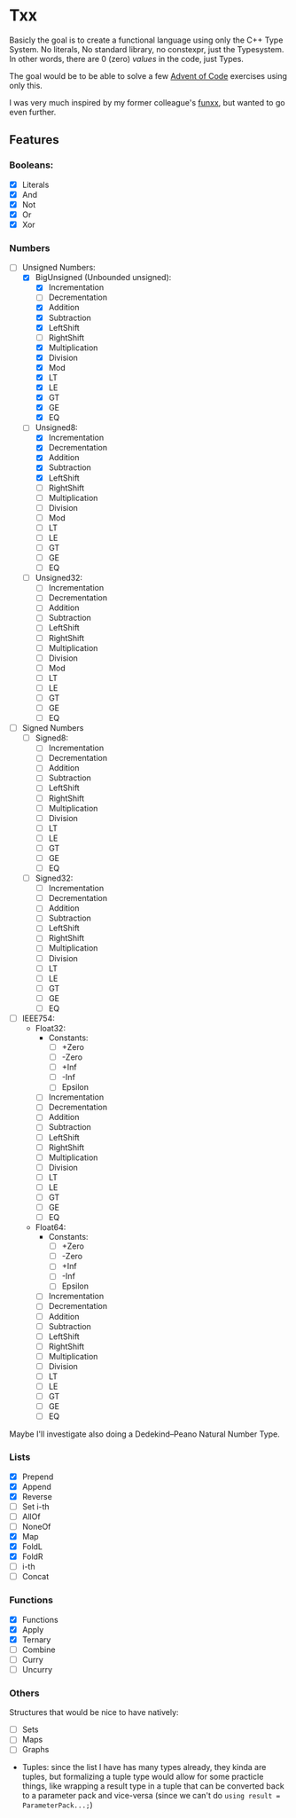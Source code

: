 Txx
===

Basicly the goal is to create a functional language using only the C++ Type
System. No literals, No standard library, no constexpr, just the Typesystem.
In other words, there are 0 (zero) *values* in the code, just Types.

The goal would be to be able to solve a few [Advent of
Code](https://adventofcode.com/) exercises using only this.

I was very much inspired by my former colleague's
[funxx](https://github.com/VokunGahrotLaas/funxx), but wanted to go even
further.

Features
--------

### Booleans:

- [x] Literals
- [x] And
- [x] Not
- [x] Or
- [x] Xor

### Numbers

- [ ] Unsigned Numbers:
  - [x] BigUnsigned (Unbounded unsigned):
    - [x] Incrementation
    - [ ] Decrementation
    - [x] Addition
    - [x] Subtraction
    - [x] LeftShift
    - [ ] RightShift
    - [x] Multiplication
    - [x] Division
    - [x] Mod
    - [x] LT
    - [x] LE
    - [x] GT
    - [x] GE
    - [x] EQ
  - [ ] Unsigned8:
    - [x] Incrementation
    - [x] Decrementation
    - [x] Addition
    - [x] Subtraction
    - [x] LeftShift
    - [ ] RightShift
    - [ ] Multiplication
    - [ ] Division
    - [ ] Mod
    - [ ] LT
    - [ ] LE
    - [ ] GT
    - [ ] GE
    - [ ] EQ
  - [ ] Unsigned32:
    - [ ] Incrementation
    - [ ] Decrementation
    - [ ] Addition
    - [ ] Subtraction
    - [ ] LeftShift
    - [ ] RightShift
    - [ ] Multiplication
    - [ ] Division
    - [ ] Mod
    - [ ] LT
    - [ ] LE
    - [ ] GT
    - [ ] GE
    - [ ] EQ
- [ ] Signed Numbers
  - [ ] Signed8:
    - [ ] Incrementation
    - [ ] Decrementation
    - [ ] Addition
    - [ ] Subtraction
    - [ ] LeftShift
    - [ ] RightShift
    - [ ] Multiplication
    - [ ] Division
    - [ ] LT
    - [ ] LE
    - [ ] GT
    - [ ] GE
    - [ ] EQ
  - [ ] Signed32:
    - [ ] Incrementation
    - [ ] Decrementation
    - [ ] Addition
    - [ ] Subtraction
    - [ ] LeftShift
    - [ ] RightShift
    - [ ] Multiplication
    - [ ] Division
    - [ ] LT
    - [ ] LE
    - [ ] GT
    - [ ] GE
    - [ ] EQ
- [ ] IEEE754:
  - Float32:
    - Constants:
      - [ ] +Zero
      - [ ] -Zero
      - [ ] +Inf
      - [ ] -Inf
      - [ ] Epsilon
    - [ ] Incrementation
    - [ ] Decrementation
    - [ ] Addition
    - [ ] Subtraction
    - [ ] LeftShift
    - [ ] RightShift
    - [ ] Multiplication
    - [ ] Division
    - [ ] LT
    - [ ] LE
    - [ ] GT
    - [ ] GE
    - [ ] EQ
  - Float64:
    - Constants:
      - [ ] +Zero
      - [ ] -Zero
      - [ ] +Inf
      - [ ] -Inf
      - [ ] Epsilon
    - [ ] Incrementation
    - [ ] Decrementation
    - [ ] Addition
    - [ ] Subtraction
    - [ ] LeftShift
    - [ ] RightShift
    - [ ] Multiplication
    - [ ] Division
    - [ ] LT
    - [ ] LE
    - [ ] GT
    - [ ] GE
    - [ ] EQ

Maybe I'll investigate also doing a Dedekind–Peano Natural Number Type.

### Lists

- [x] Prepend
- [x] Append
- [x] Reverse
- [ ] Set i-th
- [ ] AllOf
- [ ] NoneOf
- [x] Map
- [x] FoldL
- [x] FoldR
- [ ] i-th
- [ ] Concat

### Functions

- [x] Functions
- [x] Apply
- [x] Ternary
- [ ] Combine
- [ ] Curry
- [ ] Uncurry

### Others

Structures that would be nice to have natively:
- [ ] Sets
- [ ] Maps
- [ ] Graphs

- Tuples: since the list I have has many types already, they kinda are tuples,
  but formalizing a tuple type would allow for some practicle things, like
  wrapping a result type in a tuple that can be converted back to a parameter
  pack and vice-versa (since we can't do `using result = ParameterPack...;`)
